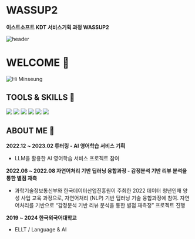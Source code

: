 # WASSUP2
**이스트소프트 KDT 서비스기획 과정 WASSUP2**

![header](https://capsule-render.vercel.app/api?type=wave&color=e9eff7&height=300&section=header&text=Minseung:\)&fontSize=90&animation=twinkling&fontColor=849baa)

# WELCOME :raised_hands:
![Hi Minseung](https://github.com/wings-forever/wassup2/assets/87570958/69ac4aad-70f3-4715-a233-a15dcf57e162)

## TOOLS & SKILLS :wrench:
<img src = "https://img.shields.io/badge/python-e9eff7?style=flat&logo=python&logoColor=white/"> <img src = "https://img.shields.io/badge/figma-f6b26b?style=flat&logo=figma&logoColor=white/"> <img src = "https://img.shields.io/badge/R-276DC3?style=flat&logo=R&logoColor=white/"> <img src = "https://img.shields.io/badge/MySQL-e9eff7?style=flat&logo=MySQL&logoColor=white/">  <img src = "https://img.shields.io/badge/clickup-d9d2e9?style=flat&logo=clickup&logoColor=white/"> <img src = "https://img.shields.io/badge/notion-000000?style=flat&logo=Notion&logoColor=white/">

## ABOUT ME :mag_right:

**2022.12 ~ 2023.02 튜터링 - AI 영어학습 서비스 기획**
* LLM을 활용한 AI 영어학습 서비스 프로젝트 참여

**2022.06 ~ 2022.08 자연어처리 기반 딥러닝 융합과정 - 감정분석 기반 리뷰 분석을 통한 별점 재측**
* 과학기술정보통신부와 한국데이터산업진흥원이 주최한 2022 데이터 청년인재 양성 사업 교육 과정으로, 자연어처리 (NLP) 기반 딥러닝 기술 융합과정에 참여. 자연어처리를 기반으로 “감정분석 기반 리뷰 분석을 통한 별점 재측정” 프로젝트 진행

**2019 ~ 2024 한국외국어대학교**
* ELLT / Language & AI
